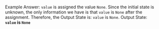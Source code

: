 Example Answer:
`value` is assigned the value `None`. Since the initial state is unknown, the only information we have is that `value` is `None` after the assignment. Therefore, the Output State is: `value` is `None`.
Output State: **`value` is `None`**